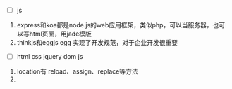 - [ ] js
1. express和koa都是node.js的web应用框架，类似php，可以当服务器，也可以写html页面，用jade模版
2. thinkjs和eggjs   egg 实现了开发规范，对于企业开发很重要


- [ ] html css jquery dom js
1. location有 reload、assign、replace等方法
2. 